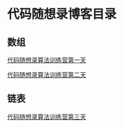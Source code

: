 # 代码随想录博客目录

## 数组 

[代码随想录算法训练营第一天](数组/代码随想录算法训练营第一天.md) 

[代码随想录算法训练营第二天](数组/代码随想录算法训练营第二天.md) 

## 链表 

[代码随想录算法训练营第三天](链表/示例文档.md)
